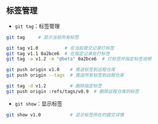 ## 标签管理

+ `git tag`：标签管理
```sh
git tag     # 显示当前所有标签

git tag v1.0          # 在当前提交记录打标签
git tag v1.1 0a2bce6  # 在指定记录处打标签
git tag -a v1.2 -m "@beta" 0a2bce6  # 打标签并指定标签说明

git push origin v1.0    # 推送标签到远程仓库
git push origin --tags  # 推送所有标签到远程仓库

git tag -d v1.2         # 删除指定标签
git push origin :refs/tags/v0.9  # 删除远程仓库的标签
```

+ `git show`：显示标签
```sh
git show v1.0           # 显示标签所在的提交详情
```